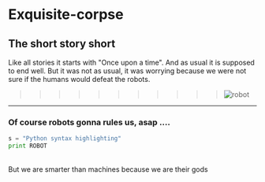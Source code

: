 # Exquisite-corpse

## The short story short

Like all stories it starts with "Once upon a time".
And as usual it is supposed to end well.
But it was not as usual, it was worrying because we were not sure if the humans would defeat the robots.

>>>>>>>>>>> ![robot](https://images.discordapp.net/avatars/587170661663768586/886140e4c2fb31ed43a289b66f526e8f.png?size=128)

**************************
### Of course robots gonna rules us, asap ....
 
```python
s = "Python syntax highlighting"
print ROBOT
```
<br> But we are smarter than machines because we are their gods </br>